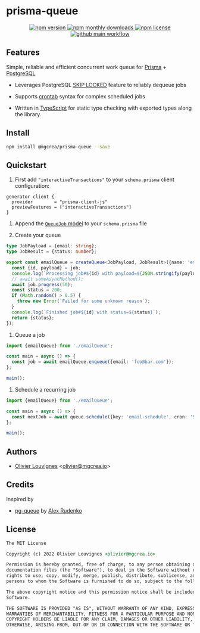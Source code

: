 <!-- markdownlint-disable no-inline-html -->

# prisma-queue

<p align="center">
  <a href="https://www.npmjs.com/package/@mgcrea/prisma-queue">
    <img src="https://img.shields.io/npm/v/@mgcrea/prisma-queue.svg?style=for-the-badge" alt="npm version" />
  </a>
  <!-- <a href="https://www.npmjs.com/package/@mgcrea/prisma-queue">
    <img src="https://img.shields.io/npm/dt/@mgcrea/prisma-queue.svg?style=for-the-badge" alt="npm total downloads" />
  </a> -->
  <a href="https://www.npmjs.com/package/@mgcrea/prisma-queue">
    <img src="https://img.shields.io/npm/dm/@mgcrea/prisma-queue.svg?style=for-the-badge" alt="npm monthly downloads" />
  </a>
  <a href="https://www.npmjs.com/package/@mgcrea/prisma-queue">
    <img src="https://img.shields.io/npm/l/@mgcrea/prisma-queue.svg?style=for-the-badge" alt="npm license" />
  </a>
  <a href="https://github.com/mgcrea/prisma-queue/actions/workflows/main.yml">
    <img src="https://img.shields.io/github/workflow/status/mgcrea/prisma-queue/main?style=for-the-badge" alt="github main workflow" />
  </a>
</p>

## Features

Simple, reliable and efficient concurrent work queue for [Prisma](https://prisma.io) + [PostgreSQL](https://www.postgresql.org/)

- Leverages PostgreSQL [SKIP LOCKED](https://www.2ndquadrant.com/en/blog/what-is-select-skip-locked-for-in-postgresql-9-5/) feature to reliably dequeue jobs

- Supports [crontab](https://crontab.guru) syntax for complex scheduled jobs

- Written in [TypeScript](https://www.typescriptlang.org/) for static type checking with exported types along the library.

## Install

```bash
npm install @mgcrea/prisma-queue --save
```

## Quickstart

1. First add `"interactiveTransactions"` to your `schema.prisma` client configuration:

```prisma
generator client {
  provider        = "prisma-client-js"
  previewFeatures = ["interactiveTransactions"]
}
```

1. Append the [`QueueJob` model](./prisma/schema.prisma) to your `schema.prisma` file

1. Create your queue

```ts
type JobPayload = {email: string};
type JobResult = {status: number};

export const emailQueue = createQueue<JobPayload, JobResult>({name: 'email'}, async (job, client) => {
  const {id, payload} = job;
  console.log(`Processing job#${id} with payload=${JSON.stringify(payload)})`);
  // await someAsyncMethod();
  await job.progress(50);
  const status = 200;
  if (Math.random() > 0.5) {
    throw new Error(`Failed for some unknown reason`);
  }
  console.log(`Finished job#${id} with status=${status}`);
  return {status};
});
```

1. Queue a job

```ts
import {emailQueue} from './emailQueue';

const main = async () => {
  const job = await emailQueue.enqueue({email: 'foo@bar.com'});
};

main();
```

1. Schedule a recurring job

```ts
import {emailQueue} from './emailQueue';

const main = async () => {
  const nextJob = await queue.schedule({key: 'email-schedule', cron: '5 5 * * *'}, {email: 'foo@bar.com'});
};

main();
```

## Authors

- [Olivier Louvignes](https://github.com/mgcrea) <<olivier@mgcrea.io>>

## Credits

Inspired by

- [pg-queue](https://github.com/OrKoN/pg-queue) by
  [Alex Rudenko](https://github.com/OrKoN)

## License

```md
The MIT License

Copyright (c) 2022 Olivier Louvignes <olivier@mgcrea.io>

Permission is hereby granted, free of charge, to any person obtaining a copy of this software and associated
documentation files (the "Software"), to deal in the Software without restriction, including without limitation the
rights to use, copy, modify, merge, publish, distribute, sublicense, and/or sell copies of the Software, and to permit
persons to whom the Software is furnished to do so, subject to the following conditions:

The above copyright notice and this permission notice shall be included in all copies or substantial portions of the
Software.

THE SOFTWARE IS PROVIDED "AS IS", WITHOUT WARRANTY OF ANY KIND, EXPRESS OR IMPLIED, INCLUDING BUT NOT LIMITED TO THE
WARRANTIES OF MERCHANTABILITY, FITNESS FOR A PARTICULAR PURPOSE AND NONINFRINGEMENT. IN NO EVENT SHALL THE AUTHORS OR
COPYRIGHT HOLDERS BE LIABLE FOR ANY CLAIM, DAMAGES OR OTHER LIABILITY, WHETHER IN AN ACTION OF CONTRACT, TORT OR
OTHERWISE, ARISING FROM, OUT OF OR IN CONNECTION WITH THE SOFTWARE OR THE USE OR OTHER DEALINGS IN THE SOFTWARE.
```
